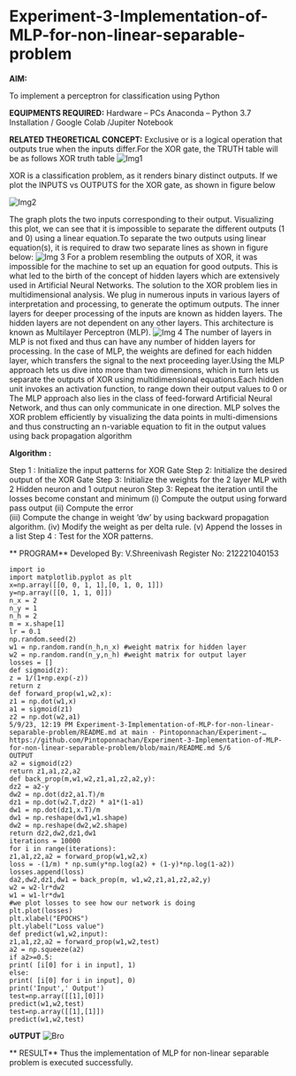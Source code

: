 # Experiment-3-Implementation-of-MLP-for-non-linear-separable-problem
**AIM:**

To implement a perceptron for classification using Python

**EQUIPMENTS REQUIRED:**
Hardware – PCs
Anaconda – Python 3.7 Installation / Google Colab /Jupiter Notebook

**RELATED THEORETICAL CONCEPT:**
Exclusive or is a logical operation that outputs true when the inputs differ.For the XOR gate, the TRUTH table will be as follows
XOR truth table
![Img1](https://user-images.githubusercontent.com/112920679/195774720-35c2ed9d-d484-4485-b608-d809931a28f5.gif)

XOR is a classification problem, as it renders binary distinct outputs. If we plot the INPUTS vs OUTPUTS for the XOR gate, as shown in figure below

![Img2](https://user-images.githubusercontent.com/112920679/195774898-b0c5886b-3d58-4377-b52f-73148a3fe54d.gif)

The graph plots the two inputs corresponding to their output. Visualizing this plot, we can see that it is impossible to separate the different outputs (1 and 0) using a linear equation.To separate the two outputs using linear equation(s), it is required to draw two separate lines as shown in figure below:
![Img 3](https://user-images.githubusercontent.com/112920679/195775012-74683270-561b-4a3a-ac62-cf5ddfcf49ca.gif)
For a problem resembling the outputs of XOR, it was impossible for the machine to set up an equation for good outputs. This is what led to the birth of the concept of hidden layers which are extensively used in Artificial Neural Networks. The solution to the XOR problem lies in multidimensional analysis. We plug in numerous inputs in various layers of interpretation and processing, to generate the optimum outputs.
The inner layers for deeper processing of the inputs are known as hidden layers. The hidden layers are not dependent on any other layers. This architecture is known as Multilayer Perceptron (MLP).
![Img 4](https://user-images.githubusercontent.com/112920679/195775183-1f64fe3d-a60e-4998-b4f5-abce9534689d.gif)
The number of layers in MLP is not fixed and thus can have any number of hidden layers for processing. In the case of MLP, the weights are defined for each hidden layer, which transfers the signal to the next proceeding layer.Using the MLP approach lets us dive into more than two dimensions, which in turn lets us separate the outputs of XOR using multidimensional equations.Each hidden unit invokes an activation function, to range down their output values to 0 or The MLP approach also lies in the class of feed-forward Artificial Neural Network, and thus can only communicate in one direction. MLP solves the XOR problem efficiently by visualizing the data points in multi-dimensions and thus constructing an n-variable equation to fit in the output values using back propagation algorithm

**Algorithm :**

Step 1 : Initialize the input patterns for XOR Gate
Step 2: Initialize the desired output of the XOR Gate
Step 3: Initialize the weights for the 2 layer MLP with 2 Hidden neuron 
              and 1 output neuron
Step 3: Repeat the  iteration  until the losses become constant and 
              minimum
              (i)  Compute the output using forward pass output
              (ii) Compute the error  
		          (iii) Compute the change in weight ‘dw’ by using backward 
                     propagation algorithm.
             (iv) Modify the weight as per delta rule.
             (v)   Append the losses in a list
Step 4 : Test for the XOR patterns.

** PROGRAM** 
Developed By: V.Shreenivash
Register No: 212221040153
```import pandas as pd
import io
import matplotlib.pyplot as plt
x=np.array([[0, 0, 1, 1],[0, 1, 0, 1]])
y=np.array([[0, 1, 1, 0]])
n_x = 2
n_y = 1
n_h = 2
m = x.shape[1]
lr = 0.1
np.random.seed(2)
w1 = np.random.rand(n_h,n_x) #weight matrix for hidden layer
w2 = np.random.rand(n_y,n_h) #weight matrix for output layer
losses = []
def sigmoid(z):
z = 1/(1+np.exp(-z))
return z
def forward_prop(w1,w2,x):
z1 = np.dot(w1,x)
a1 = sigmoid(z1)
z2 = np.dot(w2,a1)
5/9/23, 12:19 PM Experiment-3-Implementation-of-MLP-for-non-linear-separable-problem/README.md at main · Pintoponnachan/Experiment-…
https://github.com/Pintoponnachan/Experiment-3-Implementation-of-MLP-for-non-linear-separable-problem/blob/main/README.md 5/6
OUTPUT
a2 = sigmoid(z2)
return z1,a1,z2,a2
def back_prop(m,w1,w2,z1,a1,z2,a2,y):
dz2 = a2-y
dw2 = np.dot(dz2,a1.T)/m
dz1 = np.dot(w2.T,dz2) * a1*(1-a1)
dw1 = np.dot(dz1,x.T)/m
dw1 = np.reshape(dw1,w1.shape)
dw2 = np.reshape(dw2,w2.shape)
return dz2,dw2,dz1,dw1
iterations = 10000
for i in range(iterations):
z1,a1,z2,a2 = forward_prop(w1,w2,x)
loss = -(1/m) * np.sum(y*np.log(a2) + (1-y)*np.log(1-a2))
losses.append(loss)
da2,dw2,dz1,dw1 = back_prop(m, w1,w2,z1,a1,z2,a2,y)
w2 = w2-lr*dw2
w1 = w1-lr*dw1
#we plot losses to see how our network is doing
plt.plot(losses)
plt.xlabel("EPOCHS")
plt.ylabel("Loss value")
def predict(w1,w2,input):
z1,a1,z2,a2 = forward_prop(w1,w2,test)
a2 = np.squeeze(a2)
if a2>=0.5:
print( [i[0] for i in input], 1)
else:
print( [i[0] for i in input], 0)
print('Input',' Output')
test=np.array([[1],[0]])
predict(w1,w2,test)
test=np.array([[1],[1]])
predict(w1,w2,test)
```


**oUTPUT**
![Bro](https://user-images.githubusercontent.com/132982592/237029244-e75d6fc7-fdf0-4e34-8db6-686646d8a3fa.jpg)
 

** RESULT**
Thus the implementation of MLP for non-linear separable problem is executed successfully.
